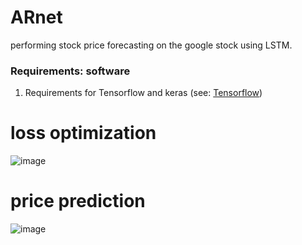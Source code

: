 # ARnet
performing stock price forecasting on the google stock using LSTM.


### Requirements: software

1. Requirements for Tensorflow and keras (see: [Tensorflow](https://www.tensorflow.org/))

# loss optimization

![image](https://user-images.githubusercontent.com/26775426/137035940-f281ad5d-1c88-43fb-ab1a-b0d71384aab2.png)
# price prediction
![image](https://user-images.githubusercontent.com/26775426/137036014-876c37cd-b1f8-43dd-afc9-eefecad3617b.png)
